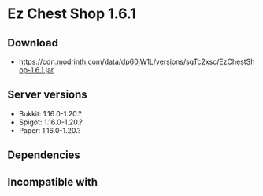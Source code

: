 # Ez Chest Shop 1.6.1

## Download
- https://cdn.modrinth.com/data/dp60jW1L/versions/sqTc2xsc/EzChestShop-1.6.1.jar

## Server versions
- Bukkit: 1.16.0-1.20.?
- Spigot: 1.16.0-1.20.?
- Paper: 1.16.0-1.20.?

## Dependencies

## Incompatible with